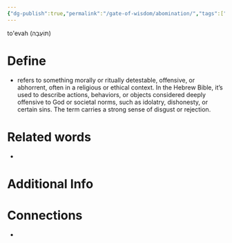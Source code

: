 ```yaml
---
{"dg-publish":true,"permalink":"/gate-of-wisdom/abomination/","tags":["#GateWisdom"]}
---
```


to'evah (תּוֹעֵבָה)
# Define
- refers to something morally or ritually detestable, offensive, or abhorrent, often in a religious or ethical context. In the Hebrew Bible, it’s used to describe actions, behaviors, or objects considered deeply offensive to God or societal norms, such as idolatry, dishonesty, or certain sins. The term carries a strong sense of disgust or rejection.



# Related words
- 

# Additional Info


# Connections
- 

